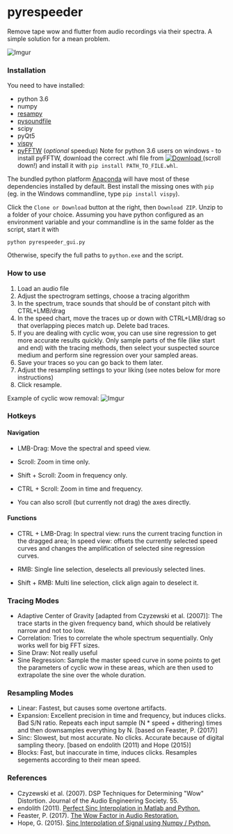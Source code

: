 # pyrespeeder
Remove tape wow and flutter from audio recordings via their spectra. A simple solution for a mean problem.

![Imgur](https://i.imgur.com/yUg6TTn.jpg)

### Installation
You need to have installed:
- python 3.6
- numpy
- [resampy](http://resampy.readthedocs.io/en/latest/)
- [pysoundfile](https://pysoundfile.readthedocs.io/)
- scipy
- pyQt5
- [vispy](vispy.org)
- [pyFFTW](https://github.com/pyFFTW/pyFFTW) (_optional_ speedup) Note for python 3.6 users on windows - to install pyFFTW, download the correct .whl file from [ ![Download](https://api.bintray.com/packages/hgomersall/generic/PyFFTW-development-builds/images/download.svg) ](https://bintray.com/hgomersall/generic/PyFFTW-development-builds/_latestVersion#files)  (scroll down!) and install it with `pip install PATH_TO_FILE.whl`.

The bundled python platform [Anaconda](https://www.anaconda.com/download/) will have most of these dependencies installed by default. Best install the missing ones with `pip` (eg. in the Windows commandline, type `pip install vispy`).

Click the `Clone or Download` button at the right, then `Download ZIP`. Unzip to a folder of your choice. Assuming you have python configured as an environment variable and your commandline is in the same folder as the script, start it with

`python pyrespeeder_gui.py`

Otherwise, specify the full paths to `python.exe` and the script.

### How to use
1) Load an audio file
2) Adjust the spectrogram settings, choose a tracing algorithm
3) In the spectrum, trace sounds that should be of constant pitch with CTRL+LMB/drag
4) In the speed chart, move the traces up or down with CTRL+LMB/drag so that overlapping pieces match up. Delete bad traces.
5) If you are dealing with cyclic wow, you can use sine regression to get more accurate results quickly. Only sample parts of the file (like start and end) with the tracing methods, then select your suspected source medium and perform sine regression over your sampled areas.
6) Save your traces so you can go back to them later.
7) Adjust the resampling settings to your liking (see notes below for more instructions)
8) Click resample.

Example of cyclic wow removal:
![Imgur](https://i.imgur.com/tc3RDyo.gif)

### Hotkeys

#### Navigation
- LMB-Drag: Move the spectral and speed view.

- Scroll: Zoom in time only.

- Shift + Scroll: Zoom in frequency only.

- CTRL + Scroll: Zoom in time and frequency.

- You can also scroll (but currently not drag) the axes directly.

#### Functions
- CTRL + LMB-Drag: In spectral view: runs the current tracing function in the dragged area; In speed view: offsets the currently selected speed curves and changes the amplification of selected sine regression curves.

- RMB: Single line selection, deselects all previously selected lines.

- Shift + RMB: Multi line selection, click align again to deselect it.

### Tracing Modes
- Adaptive Center of Gravity [adapted from Czyzewski et al. (2007)]: The trace starts in the given frequency band, which should be relatively narrow and not too low.
- Correlation: Tries to correlate the whole spectrum sequentially. Only works well for big FFT sizes.
- Sine Draw: Not really useful
- Sine Regression: Sample the master speed curve in some points to get the parameters of cyclic wow in these areas, which are then used to extrapolate the sine over the whole duration.

### Resampling Modes
- Linear: Fastest, but causes some overtone artifacts.
- Expansion: Excellent precision in time and frequency, but induces clicks. Bad S/N ratio. Repeats each input sample (N * speed + dithering) times and then downsamples everything by N. [based on Feaster, P. (2017)]
- Sinc: Slowest, but most accurate. No clicks. Accurate because of digital sampling theory. [based on endolith (2011) and Hope (2015)]
- Blocks: Fast, but inaccurate in time, induces clicks. Resamples segements according to their mean speed.

### References
- Czyzewski et al. (2007). DSP Techniques for Determining "Wow" Distortion. Journal of the Audio Engineering Society. 55.
- endolith (2011). [Perfect Sinc Interpolation in Matlab and Python.](https://gist.github.com/endolith/1297227)
- Feaster, P. (2017). [The Wow Factor in Audio Restoration.](https://griffonagedotcom.wordpress.com/2017/02/16/the-wow-factor-in-audio-restoration/)
- Hope, G. (2015). [Sinc Interpolation of Signal using Numpy / Python.](https://gist.github.com/gauteh/8dea955ddb1ed009b48e)
